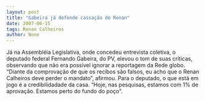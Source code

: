 ```yaml
---
layout: post
title: "Gabeira já defende cassação de Renan"
date: 2007-06-15
tags: Renan Calheiros
author: None
---
```


J&aacute; na Assembl&eacute;ia Legislativa, onde concedeu entrevista coletiva, o deputado federal Fernando Gabeira, do PV, elevou o tom de suas cr&iacute;ticas, observando que n&atilde;o era poss&iacute;vel ignorar a reportagem da Rede globo.
&ldquo;Diante da comprova&ccedil;&atilde;o de que os recibos s&atilde;o falsos, eu acho que o Renan Calheiros deve perder o mandato&rdquo;, afirmou.
Para o deputado, o que est&aacute; em jogo &eacute; a credibilidadade da casa. &ldquo;Hoje, nas pesquisas, estamos com 1% de aprova&ccedil;&atilde;o. Estamos perto do fundo do po&ccedil;o&rdquo;. 